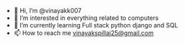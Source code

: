 - 👋 Hi, I’m @vinayakk007
- 👀 I’m interested in everything related to computers
- 🌱 I’m currently learning Full stack python django and SQL
- 📫 How to reach me vinayakspillai25@gmail.com


 

